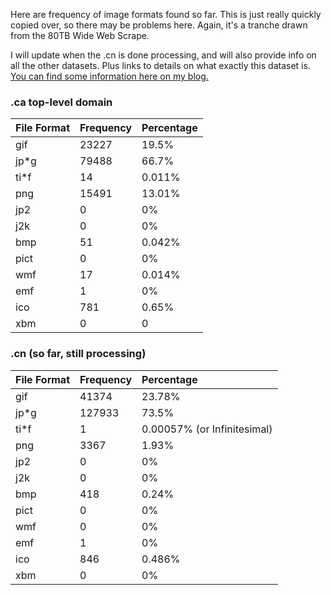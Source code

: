 Here are frequency of image formats found so far. This is just really quickly copied over, so there may be problems here. Again, it's a tranche drawn from the 80TB Wide Web Scrape. 

I will update when the .cn is done processing, and will also provide info on all the other datasets. Plus links to details on what exactly this dataset is. [You can find some information here on my blog.](http://ianmilligan.ca/tag/web-archives/)

### .ca top-level domain

|File Format|Frequency|Percentage|
|:----------|:--------|:---------|
|gif|23227|19.5%|
|jp*g|79488|66.7%|
|ti*f|14|0.011%|
|png|15491|13.01%|
|jp2|0|0%|
|j2k|0|0%|
|bmp|51|0.042%|
|pict|0|0%|
|wmf|17|0.014%|
|emf|1|0%|
|ico|781|0.65%|
|xbm|0|0|

### .cn (so far, still processing)

|File Format|Frequency|Percentage|
|:----------|:--------|:---------|
|gif|41374|23.78%|
|jp*g|127933|73.5%|
|ti*f|1|0.00057% (or Infinitesimal)|
|png|3367|1.93%|
|jp2|0|0%|
|j2k|0|0%|
|bmp|418|0.24%|
|pict|0|0%|
|wmf|0|0%|
|emf|1|0%|
|ico|846|0.486%|
|xbm|0|0%|
